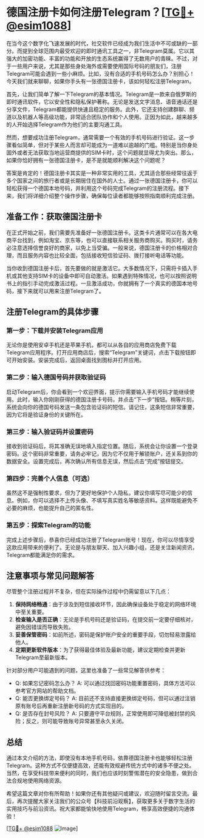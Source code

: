 # 德国注册卡如何注册Telegram？[[TG💪+ @esim1088](https://t.me/s/esim1088)]

在当今这个数字化飞速发展的时代，社交软件已经成为我们生活中不可或缺的一部分。而提到全球范围内最受欢迎的即时通讯工具之一，非Telegram莫属。它以其强大的加密功能、丰富的功能和开放的生态系统赢得了无数用户的青睐。不过，对于一些用户来说，尤其是那些身处海外或需要使用国际号码的朋友们，注册Telegram可能会遇到一些小麻烦。比如，没有合适的手机号码怎么办？别担心！今天我们就来聊聊，如果你手头有一张德国注册卡，该如何轻松注册Telegram。

首先，让我们简单了解一下Telegram的基本情况。Telegram是一款来自俄罗斯的即时通讯软件，它以安全性和隐私保护著称。无论是发送文字消息、语音通话还是分享文件，Telegram都能提供快速且稳定的服务。此外，它还支持创建群聊、频道以及机器人等高级功能，非常适合团队协作和个人使用。正因为如此，越来越多的人开始选择Telegram作为他们的主要沟通工具。

然而，想要成功注册Telegram，通常需要一个有效的手机号码进行验证。这一步骤看似简单，但对于某些人而言却可能成为一道难以逾越的门槛。特别是当你身处国外或者无法获取当地运营商提供的SIM卡时，这个问题就显得尤为突出。那么，如果你恰好拥有一张德国注册卡，是不是就能顺利解决这个问题呢？

答案是肯定的！德国注册卡其实是一种非常实用的工具，尤其适合那些经常往返于多个国家之间的旅行者或是长期居住在国外的人士。通过一张德国注册卡，你可以轻松获得一个德国本地号码，并利用这个号码完成Telegram的注册流程。接下来，我们将详细介绍整个操作步骤，确保每位读者都能够按照指南顺利完成注册。

## 准备工作：获取德国注册卡

在正式开始之前，我们需要先准备好一张德国注册卡。这类卡片通常可以在各大电商平台找到，例如淘宝、京东等，也可以直接联系相关服务商购买。购买时，请务必注意选择信誉良好的商家，以免上当受骗。一般来说，德国注册卡的价格相对合理，而且服务内容也比较全面，包括接收短信验证码、拨打接听电话等功能。

当你收到德国注册卡后，首先要做的就是激活它。大多数情况下，只需将卡插入手机或其他支持SIM卡的设备中即可自动激活。如果遇到特殊情况，也可以按照说明书上的指引手动完成激活过程。一旦激活成功，你就拥有了一个真实的德国本地号码，接下来就可以用来注册Telegram了。

## 注册Telegram的具体步骤

### 第一步：下载并安装Telegram应用

无论你是使用安卓手机还是苹果手机，都可以从各自的应用商店免费下载Telegram应用程序。打开应用商店后，搜索“Telegram”关键词，点击下载按钮即可开始安装。安装完成后，返回桌面找到图标并打开应用。

### 第二步：输入德国号码并获取验证码

启动Telegram后，你会看到一个欢迎界面，提示你需要输入手机号码才能继续使用。此时，输入你刚刚获得的德国注册卡号码，并点击“下一步”按钮。稍等片刻，系统会向你的德国号码发送一条包含验证码的短信。请记住，这条短信非常重要，因为它将是验证身份的关键所在。

### 第三步：输入验证码并设置密码

接收到验证码后，将其准确无误地填入指定位置。随后，系统会让你设置一个登录密码。这个密码非常重要，请务必牢记，因为它不仅用于解锁账户，还关系到你的数据安全。设置完成后，再次确认所有信息无误，然后点击“完成”按钮提交。

### 第四步：完善个人信息（可选）

虽然这不是强制性要求，但为了更好地保护个人隐私，建议你填写尽可能少的信息。例如，你可以选择不上传头像、不填写真实姓名等敏感资料。这样既能避免不必要的麻烦，也能提升自己的匿名性。

### 第五步：探索Telegram的功能

完成上述步骤后，恭喜你已经成功注册了Telegram账号！现在，你可以尽情享受这款应用带来的便利了。无论是与朋友聊天、加入兴趣小组，还是关注新闻资讯，Telegram都能满足你的需求。

## 注意事项与常见问题解答

尽管整个注册过程并不复杂，但在实际操作过程中仍需留意以下几点：

1. **保持网络畅通**：由于涉及到短信接收环节，因此确保设备处于稳定的网络环境中至关重要。
2. **检查输入是否正确**：无论是手机号码还是验证码，在提交前一定要仔细核对，避免因错误而导致失败。
3. **妥善保管密码**：如前所述，密码是保护账户安全的重要手段，切勿轻易泄露给他人。
4. **定期更新软件版本**：为了获得最佳体验及最新功能，建议定期检查并更新Telegram至最新版本。

针对部分用户可能遇到的问题，这里也准备了一些常见解答供参考：
- Q: 如果忘记密码怎么办？
   A: 可以通过找回密码功能重置密码，具体方法可以参考官方网站的帮助文档。
- Q: 能否更换绑定号码？
   A: 目前还不支持直接更换绑定号码，但可以通过注销原有账号后再重新注册新号码的方式实现目的。
- Q: 是否存在封号风险？
   A: 只要遵守平台规则，正常使用即可降低被封禁的风险；反之，则可能导致账号异常甚至永久关闭。

## 总结

通过本文介绍的方法，即使没有本地手机号码，依靠德国注册卡也能够轻松注册Telegram。这种方式不仅便捷高效，还能有效规避传统方式中的诸多不便之处。当然，在享受科技带来便利的同时，我们也应该时刻警惕潜在的安全隐患，做到合法合规地使用网络资源。

希望这篇文章对你有所帮助！如果你还有其他疑问或建议，欢迎随时留言交流。最后，再次提醒大家关注我们的公众号【科技前沿观察】，获取更多关于数字生活的实用技巧与前沿资讯。祝大家都能愉快地使用Telegram，畅享高效便捷的沟通体验！

[[TG💪+ @esim1088](https://t.me/s/esim1088) ![Image](https://i.postimg.cc/4NQfJmqS/Snipaste-2025-05-13-00-14-12.png)]